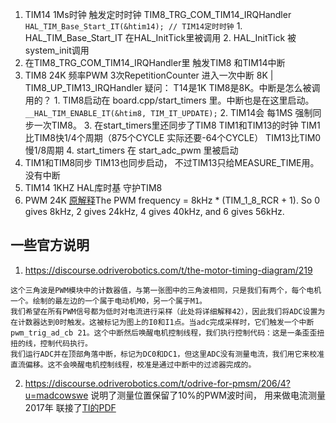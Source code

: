 1. TIM14  1Ms时钟  触发定时时钟 TIM8_TRG_COM_TIM14_IRQHandler     ``` HAL_TIM_Base_Start_IT(&htim14); // TIM14定时时钟 ```
                    1. HAL_TIM_Base_Start_IT 在HAL_InitTick里被调用
                    2. HAL_InitTick 被  system_init调用
2. 在TIM8_TRG_COM_TIM14_IRQHandler里 触发TIM8 和TIM14中断
3. TIM8  24K 频率PWM    3次RepetitionCounter 进入一次中断  8K   |  TIM8_UP_TIM13_IRQHandler  疑问： T14是1K TIM8是8K。中断是怎么被调用的？
                    1. TIM8启动在 board.cpp/start_timers 里。中断也是在这里启动。 ```__HAL_TIM_ENABLE_IT(&htim8, TIM_IT_UPDATE);``` 
                    2. TIM14会 每1MS 强制同步一次TIM8。 
                    3. 在start_timers里还同步了TIM8 TIM1和TIM13的时钟  TIM1 比TIM8快1/4个周期（875个CYCLE  实际还要-64个CYCLE） TIM13比TIM0慢1/8周期
                    4. start_timers 在 start_adc_pwm 里被启动
4. TIM1和TIM8同步  TIM13也同步启动， 不过TIM13只给MEASURE_TIME用。 没有中断
5. TIM14 1KHZ  HAL库时基  守护TIM8
6. PWM 24K     [原解释](https://discourse.odriverobotics.com/t/increasing-the-pwm-frequency/2499)The PWM frequency = 8kHz * (TIM_1_8_RCR + 1). So 0 gives 8kHz, 2 gives 24kHz, 4 gives 40kHz, and 6 gives 56kHz.

## 一些官方说明 
1. https://discourse.odriverobotics.com/t/the-motor-timing-diagram/219
```
这个三角波是PWM模块中的计数器值，与第一张图中的三角波相同，只是我们有两个，每个电机一个。绘制的最左边的一个属于电动机M0，另一个属于M1。
我们希望在所有PWM信号都为低时对电流进行采样（此处将详细解释42），因此我们将ADC设置为在计数器达到0时触发。这被标记为图上的I0和I1点。当adc完成采样时，它们触发一个中断pwm_trig_ad_cb 21。这个中断然后唤醒电机控制线程，我们执行控制代码：这是一条歪歪扭扭的线，控制代码执行。
我们运行ADC并在顶部角落中断，标记为DC0和DC1，但这里ADC没有测量电流，我们用它来校准直流偏移。这不会唤醒电机控制线程，校准是通过中断中的过滤器完成的。
```
2. https://discourse.odriverobotics.com/t/odrive-for-pmsm/206/4?u=madcowswe 说明了测量位置保留了10%的PWM波时间， 用来做电流测量  2017年 联接了[TI的PDF](https://www.ti.com/lit/ug/tiducy7/tiducy7.pdf)